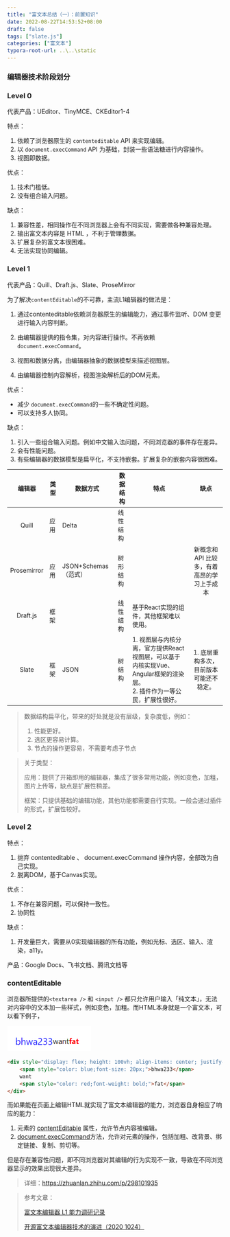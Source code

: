 ```yaml
---
title: "富文本总结（一）：前置知识"
date: 2022-08-22T14:53:52+08:00
draft: false
tags: ["slate.js"]
categories: ["富文本"]
typora-root-url: ..\..\static
---
```


### 编辑器技术阶段划分

### **Level 0**

代表产品：UEditor、TinyMCE、CKEditor1-4

特点：

1. 依赖了浏览器原生的 `contenteditable` API 来实现编辑。
1. 以 `document.execCommand` API 为基础，封装一些语法糖进行内容操作。
2. 视图即数据。

优点：

1. 技术门槛低。
2. 没有组合输入问题。

缺点：

1. 兼容性差，相同操作在不同浏览器上会有不同实现，需要做各种兼容处理。
2. 输出富文本内容是 HTML ，不利于管理数据。
3. 扩展复杂的富文本很困难。
4. 无法实现协同编辑。

### **Level 1** 

代表产品：Quill、Draft.js、Slate、ProseMirror

为了解决`contentEditable`的不可靠，主流L1编辑器的做法是：

1. 通过contenteditable依赖浏览器原生的编辑能力，通过事件监听、DOM 变更进行输入内容判断。
2. 由编辑器提供的指令集，对内容进行操作。不再依赖 `document.execCommand`。
3. 视图和数据分离，由编辑器抽象的数据模型来描述视图层。

2. 由编辑器控制内容解析，视图渲染解析后的DOM元素。

优点：

- 减少 `document.execCommand`的一些不确定性问题。
- 可以支持多人协同。

缺点：

1. 引入一些组合输入问题。例如中文输入法问题，不同浏览器的事件存在差异。
2. 会有性能问题。
3. 有些编辑器的数据模型是扁平化，不支持嵌套。扩展复杂的嵌套内容很困难。



|   编辑器    | 类型 | 数据方式             | 数据结构 | 特点                                                         |                    缺点                     |
| :---------: | ---- | -------------------- | -------- | ------------------------------------------------------------ | :-----------------------------------------: |
|    Quill    | 应用 | Delta                | 线性结构 |                                                              |                                             |
| Prosemirror | 应用 | JSON+Schemas（范式） | 树形结构 |                                                              | 新概念和 API 比较多，有着高昂的学习上手成本 |
|  Draft.js   | 框架 |                      | 线性结构 | 基于React实现的组件，其他框架难以使用。                      |                                             |
|    Slate    | 框架 | JSON                 | 树结构   | 1. 视图层与内核分离，官方提供React视图层，可以基于内核实现Vue、Angular框架的渲染层。<br />2. 插件作为一等公民，扩展性很好。 |   1. 底层重构多次，目前版本可能还不稳定。   |

> 数据结构扁平化，带来的好处就是没有层级，复杂度低，例如：
>
> 1. 性能更好。
> 2. 选区更容易计算。
> 3. 节点的操作更容易，不需要考虑子节点

> 关于类型：
>
> 应用：提供了开箱即用的编辑器，集成了很多常用功能，例如变色，加粗，图片上传等，缺点是扩展性稍差。
>
> 框架：只提供基础的编辑功能，其他功能都需要自行实现。一般会通过插件的形式，扩展性较好。

### Level 2

特点：

1. 抛弃 contenteditable 、 document.execCommand 操作内容，全部改为自己实现。
2. 脱离DOM，基于Canvas实现。

优点：

1. 不存在兼容问题，可以保持一致性。
1. 协同性

缺点：

1. 开发量巨大，需要从0实现编辑器的所有功能，例如光标、选区、输入、渲染，a11y。

产品：Google Docs、飞书文档、腾讯文档等

### contentEditable

浏览器所提供的`<textarea />` 和 `<input />` 都只允许用户输入「纯文本」，无法对内容中的文本加一些样式，例如变色，加粗。而HTML本身就是一个富文本，可以看下例子，

![image-20220822152653281](/../../static/images/image-20220822152653281.png)

```html
<div style="display: flex; height: 100vh; align-items: center; justify-content: center;">
    <span style="color: blue;font-size: 20px;">bhwa233</span>
    want
    <span style="color: red;font-weight: bold;">fat</span>
</div>
```

而如果能在页面上编辑HTML就实现了富文本编辑器的能力，浏览器自身相应了响应的能力：

1.  元素的 [contentEditable](https://developer.mozilla.org/zh-CN/docs/Web/HTML/Global_attributes/contenteditable) 属性，允许节点内容被编辑。
2. [document.execCommand](https://developer.mozilla.org/zh-CN/docs/Web/API/Document/execCommand)方法，允许对元素的操作，包括加粗、改背景、绑定链接、复制、剪切等。

但是存在兼容性问题，即不同浏览器对其编辑的行为实现不一致，导致在不同浏览器显示的效果出现很大差异。

> 详细：https://zhuanlan.zhihu.com/p/298101935



> 参考文章：
>
> [富文本编辑器 L1 能力调研记录](https://juejin.cn/post/6954896971370856485#comment)
>
> [开源富文本编辑器技术的演进（2020 1024）](https://zhuanlan.zhihu.com/p/268366406)
